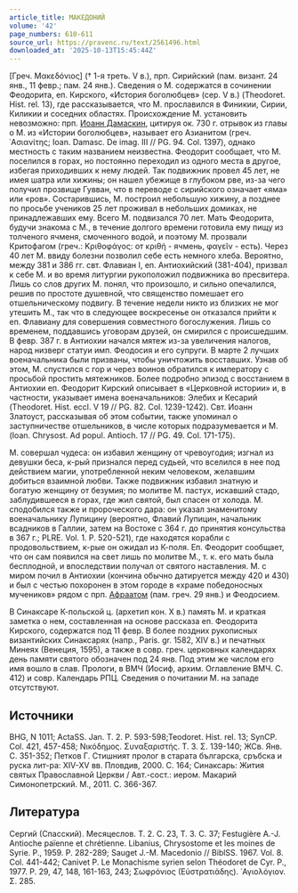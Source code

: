 ```yaml
---
article_title: МАКЕДОНИЙ
volume: '42'
page_numbers: 610-611
source_url: https://pravenc.ru/text/2561496.html
downloaded_at: '2025-10-13T15:45:44Z'
---
```


[Греч. Μακεδόνιος] († 1-я треть. V в.), прп. Сирийский (пам. визант. 24 янв., 11 февр.; пам. 24 янв.). Сведения о М. содержатся в сочинении Феодорита, еп. Кирского, «История боголюбцев» (сер. V в.) (Theodoret. Hist. rel. 13), где рассказывается, что М. прославился в Финикии, Сирии, Киликии и соседних областях. Происхождение М. установить невозможно: прп. [Иоанн Дамаскин](<https://pravenc.ru/text/Иоанн Дамаскин.html>), цитируя ок. 730 г. отрывок из главы о М. из «Истории боголюбцев», называет его Азианитом (греч. ᾿Ασιανίτης; Ioan. Damasc. De imag. III // PG. 94. Col. 1397), однако местность с таким названием неизвестна. Феодорит сообщает, что М. поселился в горах, но постоянно переходил из одного места в другое, избегая приходивших к нему людей. Так подвижник провел 45 лет, не имея шатра или хижины; он нашел убежище в глубоком рве, из-за чего получил прозвище Гувван, что в переводе с сирийского означает «яма» или «ров». Состарившись, М. построил небольшую хижину, а позднее по просьбе учеников 25 лет проживал в небольших домиках, не принадлежавших ему. Всего М. подвизался 70 лет. Мать Феодорита, будучи знакома с М., в течение долгого времени готовила ему пищу из толченого ячменя, смоченного водой, и поэтому М. прозвали Критофагом (греч.: Κριθοφάγος: от κριθή - ячмень, φαγεῖν - есть). Через 40 лет М. ввиду болезни позволил себе есть немного хлеба. Вероятно, между 381 и 386 гг. свт. Флавиан I, еп. Антиохийский (381-404), призвал к себе М. и во время литургии рукоположил подвижника во пресвитера. Лишь со слов других М. понял, что произошло, и сильно опечалился, решив по простоте душевной, что священство помешает его отшельническому подвигу. В течение недели никто из близких не мог утешить М., так что в следующее воскресенье он отказался прийти к еп. Флавиану для совершения совместного богослужения. Лишь со временем, поддавшись уговорам друзей, он смирился с происшедшим. В февр. 387 г. в Антиохии начался мятеж из-за увеличения налогов, народ низверг статуи имп. Феодосия и его супруги. В марте 2 лучших военачальника были призваны, чтобы уничтожить восставших. Узнав об этом, М. спустился с гор и через воинов обратился к императору с просьбой простить мятежников. Более подробно эпизод с восстанием в Антиохии еп. Феодорит Кирский описывает в «Церковной истории» и, в частности, указывает имена военачальников: Элебих и Кесарий (Theodoret. Hist. eccl. V 19 // PG. 82. Col. 1239-1242). Свт. Иоанн Златоуст, рассказывая об этом событии, также упоминал о заступничестве отшельников, в числе которых подразумевается и М. (Ioan. Chrysost. Ad popul. Antioch. 17 // PG. 49. Col. 171-175).

М. совершал чудеса: он избавил женщину от чревоугодия; изгнал из девушки беса, к-рый признался перед судьей, что вселился в нее под действием магии, употребленной неким человеком, желавшим добиться взаимной любви. Также подвижник избавил знатную и богатую женщину от безумия; по молитве М. пастух, искавший стадо, заблудившееся в горах, где жил святой, был спасен от холода. М. сподобился также и пророческого дара: он указал знаменитому военачальнику Лупицину (вероятно, Флавий Лупицин, начальник всадников в Галлии, затем на Востоке с 364 г. до принятия консульства в 367 г.; PLRE. Vol. 1. P. 520-521), где находятся корабли с продовольствием, к-рые он ожидал из К-поля. Еп. Феодорит сообщает, что он сам появился на свет лишь по молитве М., т. к. его мать была бесплодной, и впоследствии получал от святого наставления. М. с миром почил в Антиохии (кончина обычно датируется между 420 и 430) и был с честью похоронен в этом городе в «храме победоносных мучеников» рядом с прп. [Афраатом](https://pravenc.ru/text/Афраатом.html) (пам. греч. 29 янв.) и Феодосием.

В Синаксаре К-польской ц. (архетип кон. X в.) память М. и краткая заметка о нем, составленная на основе рассказа еп. Феодорита Кирского, содержатся под 11 февр. В более поздних рукописных византийских Синаксарях (напр., Paris. gr. 1582, XIV в.) и печатных Минеях (Венеция, 1595), а также в совр. греч. церковных календарях день памяти святого обозначен под 24 янв. Под этим же числом его имя вошло в слав. Прологи, в ВМЧ (Иосиф, архим. Оглавление ВМЧ. С. 412) и совр. Календарь РПЦ. Сведения о почитании М. на западе отсутствуют.

## Источники

BHG, N 1011; ActaSS. Jan. T. 2. P. 593-598;Teodoret. Hist. rel. 13; SynCP. Col. 421, 457-458; Νικόδημος. Συναξαριστής. Τ. 3. Σ. 139-140; ЖСв. Янв. С. 351-352; Петков Г. Стишният пролог в старата българска, сръбска и руска лит-ра: XIV-XV вв. Пловдив, 2000. С. 164; Синаксарь: Жития святых Православной Церкви / Авт.-сост.: иером. Макарий Симонопетрский. М., 2011. C. 366-367.

## Литература

Сергий (Спасский). Месяцеслов. Т. 2. С. 23, T. 3. C. 37; Festugière A.-J. Antioche païenne et chrétienne. Libanius, Chrysostome et les moines de Syrie. P., 1959. P. 282-289; Sauget J.-M. Macedonio // BiblSS. 1967. Vol. 8. Col. 441-442; Canivet P. Le Monachisme syrien selon Théodoret de Cyr. P., 1977. P. 29, 47, 148, 161-163, 243; Σωφρόνιος (Εὐστρατιάδης). ῾Αγιολόγιον. Σ. 285.

